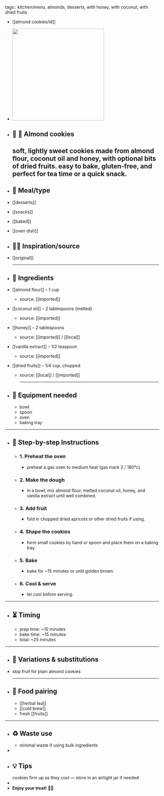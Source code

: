 tags:: kitchen/menu, almonds, desserts, with honey, with coconut, with dried fruits

- [[almond cookies/id]]
- <img src="https://peach-geographical-bat-397.mypinata.cloud/ipfs/bafkreib3htw2oet3zob4qlstswy6cozod3egxvs3kzqtwpizazoxbwb7b4" style="width:300px; height:auto;" />
- ## 🧾 🍪 Almond cookies
  soft, lightly sweet cookies made from almond flour, coconut oil and honey, with optional bits of dried fruits. easy to bake, gluten-free, and perfect for tea time or a quick snack.
  ---
- ## 🍴 Meal/type
- [[desserts]]
- [[snacks]]
- [[baked]]
- [[oven dish]]
- ## 👩‍🍳 Inspiration/source
- [[original]]
  
  ---
- ## 🍃 Ingredients
- [[almond flour]] – 1 cup
	- source: [[imported]]
- [[coconut oil]] – 2 tablespoons (melted)
	- source: [[imported]]
- [[honey]] – 2 tablespoons
	- source: [[imported]] / [[local]]
- [[vanilla extract]] – 1/2 teaspoon
	- source: [[imported]]
- [[dried fruits]] – 1/4 cup, chopped
	- source: [[local]] / [[imported]]
	  
	  ---
- ## 🔧 Equipment needed
	- bowl
	- spoon
	- oven
	- baking tray
- ---
- ## 📝 Step-by-step Instructions
	- ### 1. Preheat the oven
		- preheat a gas oven to medium heat (gas mark 2 / 180°c).
	- ### 2. Make the dough
		- in a bowl, mix almond flour, melted coconut oil, honey, and vanilla extract until well combined.
	- ### 3. Add fruit
		- fold in chopped dried apricots or other dried fruits if using.
	- ### 4. Shape the cookies
		- form small cookies by hand or spoon and place them on a baking tray.
	- ### 5. Bake
		- bake for ~15 minutes or until golden brown.
	- ### 6. Cool & serve
		- let cool before serving.
- ---
- ## ⏳ Timing
	- prep time: ~10 minutes
	- bake time: ~15 minutes
	- total: ~25 minutes
- ---
- ## 🧪 Variations & substitutions
- skip fruit for plain almond cookies
  
  ---
- ## 🧭 Food pairing
	- [[herbal tea]]
	- [[cold brew]]
	- fresh [[fruits]]
- ---
- ## ♻️ Waste use
	- minimal waste if using bulk ingredients
-
- ## 💡 Tips  
  cookies firm up as they cool — store in an airtight jar if needed
-
- **Enjoy your treat!** 🍪🌿